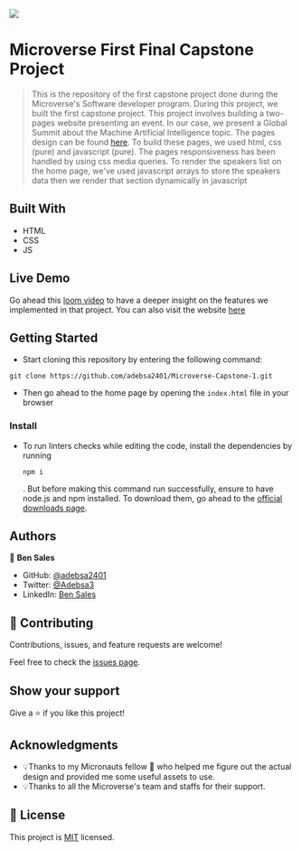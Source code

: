 ![](https://img.shields.io/badge/Microverse-blueviolet)

# Microverse First Final Capstone Project

> This is the repository of the first capstone project done during the Microverse's Software developer program. During this project, we built the first capstone project. This project involves building a two-pages website presenting an event. In our case, we present a Global Summit about the Machine Artificial Intelligence topic. The pages design can be found [here](https://www.behance.net/gallery/29845175/CC-Global-Summit-2015). To build these pages, we used html, css (pure) and javascript (pure). The pages responsiveness has been handled by using css media queries. To render the speakers list on the home page, we've used javascript arrays to store the speakers data then we render that section dynamically in javascript


## Built With

- HTML
- CSS
- JS

## Live Demo

Go ahead this [loom video](https://www.loom.com/share/7666df4025514478b22ad58d3992b0a6) to have a deeper insight on the features we implemented in that project. You can also visit the website [here](https://adebsa2401.github.io/Microverse-Capstone-1/)

## Getting Started

<!-- **This is an example of how you may give instructions on setting up your project locally.**
**Modify this file to match your project, remove sections that don't apply. For example: delete the testing section if the currect project doesn't require testing.** -->

- Start cloning this repository by entering the following command:
<pre><code>git clone https://github.com/adebsa2401/Microverse-Capstone-1.git</code></pre>

- Then go ahead to the home page by opening the `index.html` file in your browser


<!-- ### Prerequisites -->

<!-- ### Setup -->

### Install

- To run linters checks while editing the code, install the dependencies by running <pre><code>npm i</code></pre>.
But before making this command run successfully, ensure to have node.js and npm installed. To download them, go ahead to the [official downloads page](https://nodejs.org/en/download/).
<!-- ### Usage -->

<!-- ### Run tests -->

<!-- ### Deployment -->


## Authors

👤 **Ben Sales**

- GitHub: [@adebsa2401](https://github.com/adebsa2401)
- Twitter: [@Adebsa3](https://twitter.com/Adebsa3)
- LinkedIn: [Ben Sales](https://www.linkedin.com/in/ben-sal%C3%A8s-2688651b6)

## 🤝 Contributing

Contributions, issues, and feature requests are welcome!

Feel free to check the [issues page](../../issues/).

## Show your support

Give a ⭐️ if you like this project!

## Acknowledgments

- 💡Thanks to my Micronauts fellow 🤭 who helped me figure out the actual design and provided me some useful assets to use.
- 💡Thanks to all the Microverse's team and staffs for their support.

## 📝 License

This project is [MIT](./LICENSE) licensed.

<!-- _NOTE: we recommend using the [MIT license](https://choosealicense.com/licenses/mit/) - you can set it up quickly by [using templates available on GitHub](https://docs.github.com/en/communities/setting-up-your-project-for-healthy-contributions/adding-a-license-to-a-repository). You can also use [any other license](https://choosealicense.com/licenses/) if you wish._ -->
